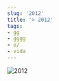 ```yaml
---
slug: '2012'  
title: '> 2012'  
tags:  
- gg  
- gggg  
- o/  
- vida  
---
```

  
![2012](http://i.imgur.com/EsRK9.jpg)  
